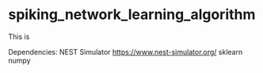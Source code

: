 # spiking_network_learning_algorithm
This is 

Dependencies:
  NEST Simulator https://www.nest-simulator.org/
  sklearn
  numpy
